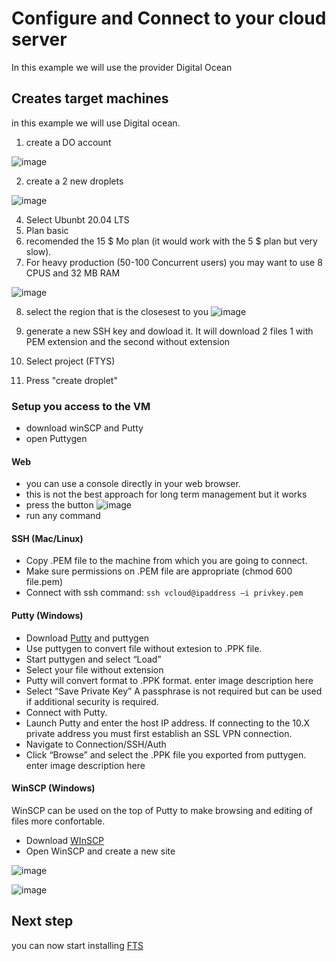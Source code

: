 # Configure and Connect to your cloud server
In this example we will use the provider Digital Ocean

## Creates target machines
in this example we will use Digital ocean.

1. create a DO account

![image](https://user-images.githubusercontent.com/60719165/142765115-3e2a579e-a3fe-4049-beb9-c070f7966f9c.png)

2. create a 2 new droplets

![image](https://user-images.githubusercontent.com/60719165/142765256-c03f7653-fc80-40ab-845f-304399154313.png)

4. Select Ubunbt 20.04 LTS
5. Plan basic
6. recomended the 15 $ Mo plan (it would work with the 5 $ plan but very slow). 
7. For heavy production (50-100 Concurrent users) you may want to use 8 CPUS and 32 MB RAM

![image](https://user-images.githubusercontent.com/60719165/144713041-ec46453a-09b6-4db1-81c4-7a4acc817f0d.png)

8. select the region that is the closesest to you
![image](https://user-images.githubusercontent.com/60719165/142765192-7504fcd9-790b-4c30-b7a8-c30f84488b3d.png)

9. generate a new SSH key and dowload it. It will download 2 files 1 with PEM extension and the second without extension
10.  Select project (FTYS)
11.  Press "create droplet"

### Setup you access to the VM 
- download winSCP and Putty
- open Puttygen 

#### Web
- you can use a console directly in your web browser.
- this is not the best approach for long term management but it works
- press the button
![image](https://user-images.githubusercontent.com/60719165/144713616-202b0477-4d65-463a-b74e-3afb89173499.png)
- run any command


#### SSH (Mac/Linux)
- Copy .PEM file to the machine from which you are going to connect.
- Make sure permissions on .PEM file are appropriate (chmod 600 file.pem)
- Connect with ssh command: 
```ssh vcloud@ipaddress –i privkey.pem ```

#### Putty (Windows)
- Download [Putty](https://www.chiark.greenend.org.uk/~sgtatham/putty/latest.html) and puttygen 
- Use puttygen to convert  file without extesion to .PPK file.
- Start puttygen and select “Load”
- Select your file without extension 
- Putty will convert format to .PPK format. enter image description here
- Select “Save Private Key” A passphrase is not required but can be used if additional security is required.
- Connect with Putty.
- Launch Putty and enter the host IP address. If connecting to the 10.X private address you must first establish an SSL VPN connection.
- Navigate to Connection/SSH/Auth
- Click “Browse” and select the .PPK file you exported from puttygen. enter image description here

#### WinSCP (Windows)
WinSCP can be used on the top of Putty to make browsing and editing of files more confortable.

- Download [WInSCP](https://winscp.net/eng/download.php)
- Open WinSCP and create a new site

![image](https://user-images.githubusercontent.com/60719165/142771002-3a713b87-768c-48e8-a448-323e28e345a6.png)

![image](https://user-images.githubusercontent.com/60719165/142771008-d272d5df-3e78-4f0c-8be8-a43028414c77.png)

 ## Next step
 you can now start installing [FTS](https://freetakteam.github.io/FreeTAKServer-User-Docs/Installation/Linux/Install/)
